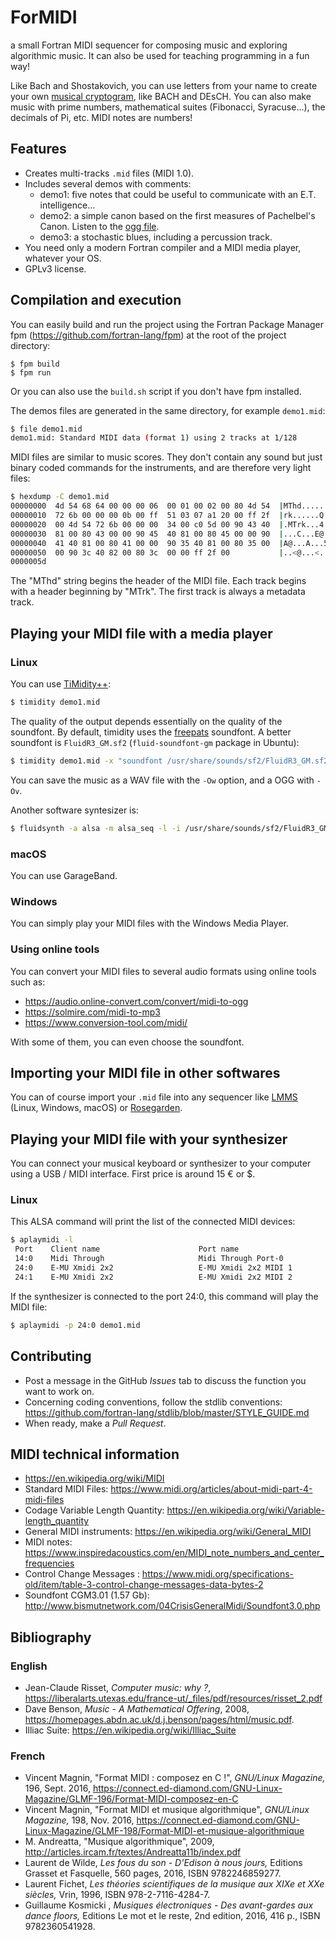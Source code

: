 # ForMIDI
a small Fortran MIDI sequencer for composing music and exploring algorithmic music. It can also be used for teaching programming in a fun way!

Like Bach and Shostakovich, you can use letters from your name to create your own [musical cryptogram](https://en.wikipedia.org/wiki/Musical_cryptogram), like BACH and DEsCH. You can also make music with prime numbers, mathematical suites (Fibonacci, Syracuse...), the decimals of Pi, etc. MIDI notes are numbers!	

## Features

* Creates multi-tracks `.mid` files (MIDI 1.0).
* Includes several demos with comments:
	- demo1: five notes that could be useful to communicate with an E.T. intelligence...
	- demo2: a simple canon based on the first measures of Pachelbel's Canon. Listen to the [ogg file](http://magnin.plil.net/IMG/ogg/canon.ogg).
	- demo3: a stochastic blues, including a percussion track.
* You need only a modern Fortran compiler and a MIDI media player, whatever 
your OS.
* GPLv3 license.

## Compilation and execution

You can easily build and run the project using the Fortran Package Manager fpm
(https://github.com/fortran-lang/fpm) at the root of the project directory:

```
$ fpm build
$ fpm run
```

Or you can also use the `build.sh` script if you don't have fpm installed.

The demos files are generated in the same directory, for example `demo1.mid`:

```bash
$ file demo1.mid
demo1.mid: Standard MIDI data (format 1) using 2 tracks at 1/128
```

MIDI files are similar to music scores. They don't contain any sound but just binary coded commands for the instruments, and are therefore very light files:

```bash
$ hexdump -C demo1.mid
00000000  4d 54 68 64 00 00 00 06  00 01 00 02 00 80 4d 54  |MThd..........MT|
00000010  72 6b 00 00 00 0b 00 ff  51 03 07 a1 20 00 ff 2f  |rk......Q... ../|
00000020  00 4d 54 72 6b 00 00 00  34 00 c0 5d 00 90 43 40  |.MTrk...4..]..C@|
00000030  81 00 80 43 00 00 90 45  40 81 00 80 45 00 00 90  |...C...E@...E...|
00000040  41 40 81 00 80 41 00 00  90 35 40 81 00 80 35 00  |A@...A...5@...5.|
00000050  00 90 3c 40 82 00 80 3c  00 00 ff 2f 00           |..<@...<.../.|
0000005d  
```
The "MThd" string begins the header of the MIDI file. Each track begins with a header beginning by "MTrk". The first track is always a metadata track.

## Playing your MIDI file with a media player

### Linux

You can use [TiMidity++](http://timidity.sourceforge.net/):

```bash
$ timidity demo1.mid
```

The quality of the output depends essentially on the quality of the soundfont. By default, timidity uses the [freepats](http://freepats.zenvoid.org/) soundfont. A better soundfont is `FluidR3_GM.sf2` (`fluid-soundfont-gm` package in Ubuntu):

```bash
$ timidity demo1.mid -x "soundfont /usr/share/sounds/sf2/FluidR3_GM.sf2"
```

You can save the music as a WAV file with the `-Ow` option, and a OGG with `-Ov`.

Another software syntesizer is:

```bash
$ fluidsynth -a alsa -m alsa_seq -l -i /usr/share/sounds/sf2/FluidR3_GM.sf2 demo1.mid
```

### macOS

You can use GarageBand.

### Windows

You can simply play your MIDI files with the Windows Media Player.

### Using online tools

You can convert your MIDI files to several audio formats using online tools such as:

* https://audio.online-convert.com/convert/midi-to-ogg
* https://solmire.com/midi-to-mp3
* https://www.conversion-tool.com/midi/

With some of them, you can even choose the soundfont.

## Importing your MIDI file in other softwares

You can of course import your `.mid` file into any sequencer like [LMMS](https://lmms.io/) (Linux, Windows, macOS) or [Rosegarden](http://www.rosegardenmusic.com/).

## Playing your MIDI file with your synthesizer

You can connect your musical keyboard or synthesizer to your computer using a USB / MIDI interface. First price is around 15 € or $.

### Linux

This ALSA command will print the list of the connected MIDI devices:

```bash
$ aplaymidi -l
 Port    Client name                      Port name
 14:0    Midi Through                     Midi Through Port-0
 24:0    E-MU Xmidi 2x2                   E-MU Xmidi 2x2 MIDI 1
 24:1    E-MU Xmidi 2x2                   E-MU Xmidi 2x2 MIDI 2
```

If the synthesizer is connected to the port 24:0, this command will play the MIDI file:

```bash
$ aplaymidi -p 24:0 demo1.mid
```


## Contributing

* Post a message in the GitHub *Issues* tab to discuss the function you want to work on.
* Concerning coding conventions, follow the stdlib conventions:
https://github.com/fortran-lang/stdlib/blob/master/STYLE_GUIDE.md
* When ready, make a *Pull Request*.

## MIDI technical information

* https://en.wikipedia.org/wiki/MIDI
* Standard MIDI Files: https://www.midi.org/articles/about-midi-part-4-midi-files
* Codage Variable Length Quantity: https://en.wikipedia.org/wiki/Variable-length_quantity
* General MIDI instruments: https://en.wikipedia.org/wiki/General_MIDI
* MIDI notes: https://www.inspiredacoustics.com/en/MIDI_note_numbers_and_center_frequencies
* Control Change Messages : https://www.midi.org/specifications-old/item/table-3-control-change-messages-data-bytes-2
* Soundfont CGM3.01 (1.57 Gb): http://www.bismutnetwork.com/04CrisisGeneralMidi/Soundfont3.0.php


## Bibliography
### English

* Jean-Claude Risset, *Computer music: why ?*, https://liberalarts.utexas.edu/france-ut/_files/pdf/resources/risset_2.pdf
* Dave Benson, *Music - A Mathematical Offering*, 2008, https://homepages.abdn.ac.uk/d.j.benson/pages/html/music.pdf.
* Illiac Suite: https://en.wikipedia.org/wiki/Illiac_Suite

### French
* Vincent Magnin, "Format MIDI : composez en C !", *GNU/Linux Magazine,* 196, Sept. 2016, https://connect.ed-diamond.com/GNU-Linux-Magazine/GLMF-196/Format-MIDI-composez-en-C
* Vincent Magnin, "Format MIDI et musique algorithmique", *GNU/Linux Magazine,* 198, Nov. 2016, https://connect.ed-diamond.com/GNU-Linux-Magazine/GLMF-198/Format-MIDI-et-musique-algorithmique
* M. Andreatta, "Musique algorithmique", 2009, http://articles.ircam.fr/textes/Andreatta11b/index.pdf
* Laurent de Wilde, *Les fous du son - D'Edison à nous jours,* Editions Grasset et Fasquelle, 560 pages, 2016, ISBN 9782246859277.
* Laurent Fichet, *Les théories scientifiques de la musique aux XIXe et XXe siècles,* Vrin, 1996, ISBN 978-2-7116-4284-7.
* Guillaume Kosmicki , *Musiques électroniques - Des avant-gardes aux dance floors,* Editions Le mot et le reste, 2nd edition, 2016, 416 p., ISBN 9782360541928.

